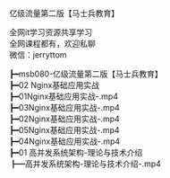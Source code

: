 亿级流量第二版【马士兵教育】

全网it学习资源共享学习<br>全网课程都有，欢迎私聊<br>微信：jerryttom<br>

┣━msb080-亿级流量第二版【马士兵教育】<br> ┣━02 Nginx基础应用实战<br> ┣━01Nginx基础应用实战-.mp4<br> ┣━03Nginx基础应用实战-.mp4<br> ┣━02Nginx基础应用实战-.mp4<br> ┣━05Nginx基础应用实战-.mp4<br> ┣━04Nginx基础应用实战-.mp4<br> ┣━01 高并发系统架构-理论与技术介绍<br> ┣━高并发系统架构-理论与技术介绍-.mp4